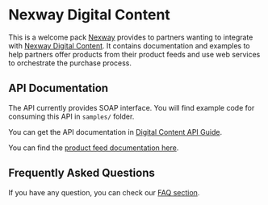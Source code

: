 # Nexway Digital Content

This is a welcome pack [Nexway](https://www.nexway.com) provides to partners wanting to integrate with
[Nexway Digital Content](http://corporate.nexway.com/nexway-digital-content/).
It contains documentation and examples to help partners offer products from their product feeds
and use web services to orchestrate the purchase process.

## API Documentation

The API currently provides SOAP interface. You will find example code for consuming this API
in `samples/` folder.

You can get the API documentation in [Digital Content API Guide](http://wsdocs.nexway.com/APIGuide/).

You can find the [product feed documentation here](https://docs.nexway.com/display/IT/Product+Feed+2.4).

## Frequently Asked Questions

If you have any question, you can check our [FAQ section](http://wsdocs.nexway.com/faq.php).
